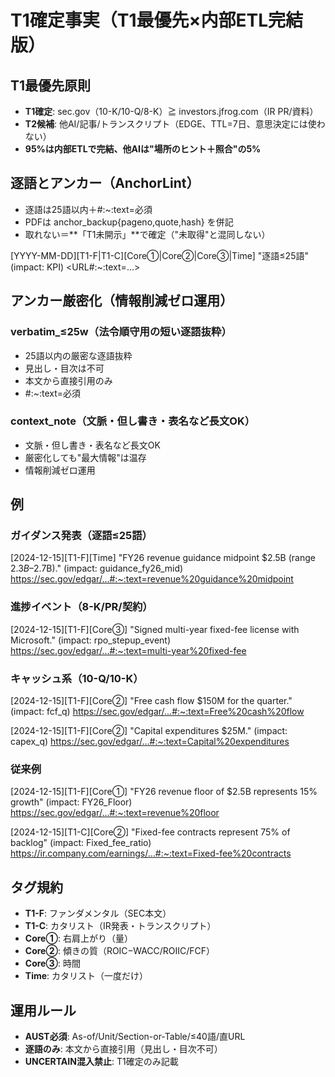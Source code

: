 # T1確定事実（T1最優先×内部ETL完結版）

## T1最優先原則
- **T1確定**: sec.gov（10-K/10-Q/8-K）≧ investors.jfrog.com（IR PR/資料）
- **T2候補**: 他AI/記事/トランスクリプト（EDGE、TTL=7日、意思決定には使わない）
- **95%は内部ETLで完結、他AIは"場所のヒント＋照合"の5%**

## 逐語とアンカー（AnchorLint）
- 逐語は25語以内＋#:~:text=必須
- PDFは anchor_backup{pageno,quote,hash} を併記
- 取れない＝**「T1未開示」**で確定（"未取得"と混同しない）

[YYYY-MM-DD][T1-F|T1-C][Core①|Core②|Core③|Time] "逐語≤25語" (impact: KPI) <URL#:~:text=...>

## アンカー厳密化（情報削減ゼロ運用）

### verbatim_≤25w（法令順守用の短い逐語抜粋）
- 25語以内の厳密な逐語抜粋
- 見出し・目次は不可
- 本文から直接引用のみ
- #:~:text=必須

### context_note（文脈・但し書き・表名など長文OK）
- 文脈・但し書き・表名など長文OK
- 厳密化しても"最大情報"は温存
- 情報削減ゼロ運用

## 例

### ガイダンス発表（逐語≤25語）
[2024-12-15][T1-F][Time] "FY26 revenue guidance midpoint $2.5B (range $2.3B–$2.7B)." (impact: guidance_fy26_mid) <https://sec.gov/edgar/...#:~:text=revenue%20guidance%20midpoint>

### 進捗イベント（8-K/PR/契約）
[2024-12-15][T1-F][Core③] "Signed multi-year fixed-fee license with Microsoft." (impact: rpo_stepup_event) <https://sec.gov/edgar/...#:~:text=multi-year%20fixed-fee>

### キャッシュ系（10-Q/10-K）
[2024-12-15][T1-F][Core②] "Free cash flow $150M for the quarter." (impact: fcf_q) <https://sec.gov/edgar/...#:~:text=Free%20cash%20flow>

[2024-12-15][T1-F][Core②] "Capital expenditures $25M." (impact: capex_q) <https://sec.gov/edgar/...#:~:text=Capital%20expenditures>

### 従来例
[2024-12-15][T1-F][Core①] "FY26 revenue floor of $2.5B represents 15% growth" (impact: FY26_Floor) <https://sec.gov/edgar/...#:~:text=revenue%20floor>

[2024-12-15][T1-C][Core②] "Fixed-fee contracts represent 75% of backlog" (impact: Fixed_fee_ratio) <https://ir.company.com/earnings/...#:~:text=Fixed-fee%20contracts>

## タグ規約
- **T1-F**: ファンダメンタル（SEC本文）
- **T1-C**: カタリスト（IR発表・トランスクリプト）
- **Core①**: 右肩上がり（量）
- **Core②**: 傾きの質（ROIC−WACC/ROIIC/FCF）
- **Core③**: 時間
- **Time**: カタリスト（一度だけ）

## 運用ルール
- **AUST必須**: As-of/Unit/Section-or-Table/≤40語/直URL
- **逐語のみ**: 本文から直接引用（見出し・目次不可）
- **UNCERTAIN混入禁止**: T1確定のみ記載
